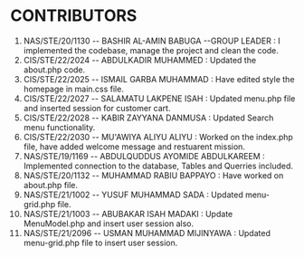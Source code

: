 # CONTRIBUTORS
1. NAS/STE/20/1130 -- BASHIR AL-AMIN BABUGA --GROUP LEADER : I implemented the codebase, manage the project and clean the code.
2. CIS/STE/22/2024 -- ABDULKADIR MUHAMMED : Updated the about.php code.
3. CIS/STE/22/2025 -- ISMAIL GARBA MUHAMMAD : Have edited style the homepage in main.css file.
4. CIS/STE/22/2027 -- SALAMATU LAKPENE ISAH : Updated menu.php file and inserted session for customer cart.
5. CIS/STE/22/2028 -- KABIR ZAYYANA DANMUSA : Updated Search menu functionality.
6. CIS/STE/22/2030 -- MU'AWIYA ALIYU ALIYU : Worked on the index.php file, have added welcome message and restuarent mission.
7. NAS/STE/19/1169 -- ABDULQUDDUS AYOMIDE ABDULKAREEM : Implemented connection to the database, Tables and Querries included.
8. NAS/STE/20/1132 -- MUHAMMAD RABIU BAPPAYO : Have worked on about.php file.
9. NAS/STE/21/1002 -- YUSUF MUHAMMAD SADA : Updated menu-grid.php file.
10. NAS/STE/21/1003 -- ABUBAKAR ISAH MADAKI : Update MenuModel.php and insert user session also.
11. NAS/STE/21/2096 -- USMAN MUHAMMAD MIJINYAWA : Updated menu-grid.php file to insert user session.
